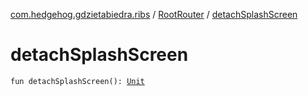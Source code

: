 [com.hedgehog.gdzietabiedra.ribs](../index.md) / [RootRouter](index.md) / [detachSplashScreen](./detach-splash-screen.md)

# detachSplashScreen

`fun detachSplashScreen(): `[`Unit`](https://kotlinlang.org/api/latest/jvm/stdlib/kotlin/-unit/index.html)